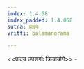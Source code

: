 ```yaml
---
index: 1.4.58
index_padded: 1.4.058
sutra: प्रादयः
vritti: balamanorama

---
```

<<प्रादय उपसर्गाः क्रियायोगे>> - 